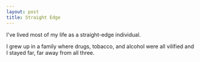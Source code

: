 ```yaml
---
layout: post
title: Straight Edge
---
```


I've lived most of my life as a straight-edge individual.

I grew up in a family where drugs, tobacco, and alcohol were all vilified and I stayed far, far away from all three.
